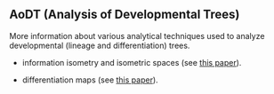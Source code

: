 ## AoDT (Analysis of Developmental Trees)  

More information about various analytical techniques used to analyze developmental (lineage and differentiation) trees.  

* information isometry and isometric spaces (see [this paper](https://www.biorxiv.org/content/10.1101/062539v2)).  

* differentiation maps (see [this paper](https://www.biorxiv.org/content/early/2018/03/14/282004)).  
